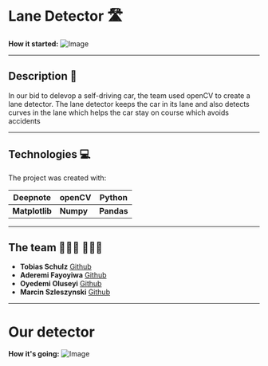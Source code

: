 # Lane Detector 🛣
**How it started:**
![Image](https://www.thestatesman.com/wp-content/uploads/2017/08/1491394593-highway--getty517.jpg 'road')

---

## Description 📝
In our bid to delevop a self-driving car, the team used openCV to create a lane detector. The lane detector keeps the car in its lane and also detects curves in the lane which helps the car stay on course which avoids accidents

---

## Technologies 💻
The project was created with:

|Deepnote |openCV |Python |
|--- |--- |--- |
|**Matplotlib** |**Numpy** |**Pandas**|

---

## The team 👨🏾‍💻 👩🏾‍💻
- **Tobias Schulz** [Github](https://github.com/Tobias-GH-Schulz)
- **Aderemi Fayoyiwa** [Github](https://github.com/AderemiF)
- **Oyedemi Oluseyi** [Github](https://github.com/Seyi85)
- **Marcin Szleszynski** [Github](https://github.com/martinezpl)

---

# Our detector
**How it's going:**
![Image]()
